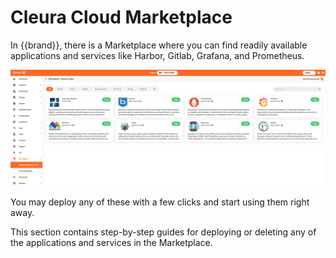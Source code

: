 # Cleura Cloud Marketplace

In {{brand}}, there is a Marketplace where you can find readily available applications and services like Harbor, Gitlab, Grafana, and Prometheus.

![{{brand}} Marketplace](marketplace.png)

You may deploy any of these with a few clicks and start using them right away.

This section contains step-by-step guides for deploying or deleting any of the applications and services in the Marketplace.
